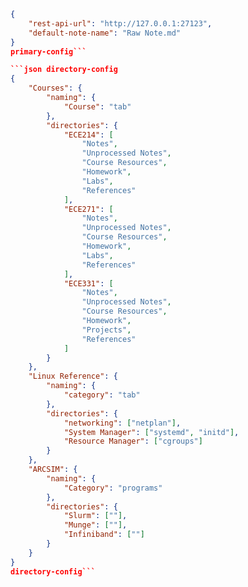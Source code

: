 ````json primary-config
{
	"rest-api-url": "http://127.0.0.1:27123",
	"default-note-name": "Raw Note.md"
}
primary-config```

```json directory-config
{
	"Courses": {
		"naming": {
			"Course": "tab"
		},
		"directories": {
			"ECE214": [
				"Notes",
				"Unprocessed Notes",
				"Course Resources",
				"Homework",
				"Labs",
				"References"
			],
			"ECE271": [
				"Notes",
				"Unprocessed Notes",
				"Course Resources",
				"Homework",
				"Labs",
				"References"
			],
			"ECE331": [
				"Notes",
				"Unprocessed Notes",
				"Course Resources",
				"Homework",
				"Projects",
				"References"
			]
		}
	},
	"Linux Reference": {
		"naming": {
			"category": "tab"
		},
		"directories": {
			"networking": ["netplan"],
			"System Manager": ["systemd", "initd"],
			"Resource Manager": ["cgroups"]
		}
	},
	"ARCSIM": {
		"naming": {
			"Category": "programs"
		},
		"directories": {
			"Slurm": [""],
			"Munge": [""],
			"Infiniband": [""]
		}
	}
}
directory-config```

